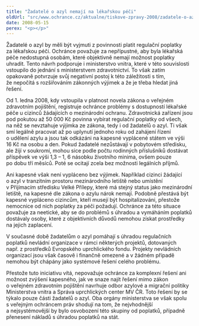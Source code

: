 ```yaml
---
title: "Žadatelé o azyl nemají na lékařskou péči"
oldUrl: "src/www.ochrance.cz/aktualne/tiskove-zpravy-2008/zadatele-o-azyl-nemaji-na-lekarskou-peci"
date: 2008-05-15
perex: "<p></p>"
---
```


<!-- imported from the old website -->

<p class="Nadpis1 perex">Žadatelé o azyl by měli být vyjmuti z povinnosti platit regulační poplatky za lékařskou péči. Ochránce považuje za nepřípustné, aby byla lékařská péče nedostupná osobám, které objektivně nemají možnost poplatky uhradit. Tento návrh podporuje i ministerstvo vnitra, které v této souvislosti vstoupilo do jednání s ministerstvem zdravotnictví. To však zatím opakovaně potvrzuje svůj negativní postoj k této záležitosti s tím, že nepočítá s rozšiřováním zákonných výjimek a že je třeba hledat jiná řešení.</p><p class="Normln-web">Od 1. ledna 2008, kdy vstoupila v platnost novela zákona o veřejném zdravotním pojištění, registruje ochránce problémy s dostupností lékařské péče u cizinců žádajících o mezinárodní ochranu. Zdravotnická zařízení jsou pod pokutou až 50 000 Kč povinna vybírat regulační poplatky od všech, na něž se nevztahuje výjimka ze zákona, tedy i od žadatelů o azyl. Ti však smí legálně pracovat až po uplynutí jednoho roku od zahájení řízení o udělení azylu a jsou tak odkázáni na kapesné vyplácené státem ve výši 16 Kč na osobu a den. Pokud žadatelé nezůstávají v pobytovém středisku, ale žijí v soukromí, mohou sice podle počtu rodinných příslušníků dostávat příspěvek ve výši 1,3 – 1, 6 násobku životního minima, ovšem pouze po dobu tří měsíců. Poté se ocitají zcela bez možnosti legálních příjmů.</p><p class="Normln-web">Ani kapesné však není vypláceno bez výjimek. Například cizinci žádající o azyl v tranzitním prostoru mezinárodního letiště nebo umístění v Přijímacím středisku Velké Přílepy, které má stejný status jako mezinárodní letiště, na kapesné dle zákona o azylu nárok nemají. Podobně přestává být kapesné vypláceno cizincům, kteří musejí být hospitalizováni, přestože nemocnice od nich poplatky za péči požadují. Ochránce za této situace považuje za neetické, aby se do problémů s úhradou a vymáháním poplatků dostávaly osoby, které z objektivních důvodů nemohou získat prostředky na jejich zaplacení.</p><p class="Normln-web">V současné době žadatelům o azyl pomáhají s úhradou regulačních poplatků nevládní organizace v rámci některých projektů, dotovaných např. z prostředků Evropského uprchlického fondu. Projekty nevládních organizací jsou však časově i finančně omezené a v žádném případě nemohou být chápány jako systémové řešení celého problému.</p><p class="Normln-web">Přestože tuto iniciativu vítá, nepovažuje ochránce za komplexní řešení ani možnost zvýšení kapesného, jak ve snaze najít řešení mimo zákon o veřejném zdravotním pojištění navrhuje odbor azylové a migrační politiky Ministerstva vnitra a Správa uprchlických center MV ČR. Toto řešení by se týkalo pouze části žadatelů o azyl. Oba orgány ministerstva se však spolu s veřejným ochráncem práv shodují na tom, že nejvhodnější a nejsystémovější by bylo osvobození této skupiny od poplatků, případně přenesení nákladů s úhradou poplatků na stát.</p><p class="Normln"> </p>
